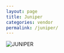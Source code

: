 ```yaml
---
layout: page
title: Juniper
categories: vendor
permalink: /juniper/
---
```


![JUNIPER](https://dcgc.io/juniper.png)

